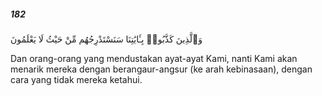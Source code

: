 ##### 182

<span class="ayah">وَٱلَّذِينَ كَذَّبُوا۟ بِـَٔايَٰتِنَا سَنَسْتَدْرِجُهُم مِّنْ حَيْثُ لَا يَعْلَمُونَ</span>

<span class="ayah_translation">Dan orang-orang yang mendustakan ayat-ayat Kami, nanti Kami akan menarik mereka dengan berangaur-angsur (ke arah kebinasaan), dengan cara yang tidak mereka ketahui.</span>
